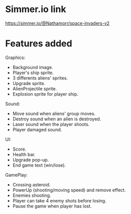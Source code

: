 # Simmer.io link
https://simmer.io/@Nathamorr/space-invaders-v2

# Features added

Graphics:
+ Background image.
+ Player's ship sprite.
+ 3 differents aliens' sprites.
+ Upgrade sprite.
+ AlienProjectile sprite.
+ Explosion sprite for player ship.

Sound:
+ Move sound when aliens' group moves.
+ Destroy sound when an alien is destroyed.
+ Laser sound when the player shoots.
+ Player damaged sound.

UI: 
+ Score.
+ Health bar.
+ Upgrade pop-up.
+ End game text (win/lose).

GamePlay:
+ Crossing asteroid.
+ PowerUp (shooting/moving speed) and remove effect.
+ Enemies shooting.
+ Player can take 4 enemy shots before losing.
+ Pause the game when player has lost.
